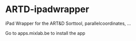 ARTD-ipadwrapper
================

iPad Wrapper for the ART&amp;D Sorttool, parallelcoordinates, ...


Go to apps.mixlab.be to install the app
